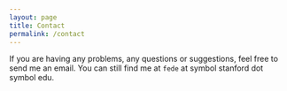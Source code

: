 ```yaml
---
layout: page
title: Contact
permalink: /contact
---
```


If you are having any problems, any questions or suggestions, feel free to send me an email. You can still find me at `fede` 
at symbol stanford dot symbol edu. 
